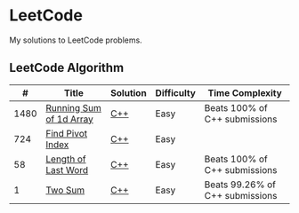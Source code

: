 # LeetCode

My solutions to LeetCode problems.

## LeetCode Algorithm


| # | Title | Solution | Difficulty | Time Complexity |
|---| ----- | -------- | ---------- | --------------- |
|1480|[Running Sum of 1d Array](https://leetcode.com/problems/running-sum-of-1d-array/) | [C++](https://github.com/DanSaada/LeetCode/blob/main/Algorithms/RunningSumOf1DArray.cpp)|Easy| Beats 100% of C++ submissions |
|724|[Find Pivot Index](https://leetcode.com/problems/find-pivot-index/) | [C++](https://github.com/DanSaada/LeetCode/blob/main/Algorithms/FindPivotIndex.cpp)|Easy| |
|58|[Length of Last Word](https://leetcode.com/problems/length-of-last-word/description/) | [C++](https://github.com/DanSaada/LeetCode/blob/main/Algorithms/LengthOfLastWord.cpp)|Easy| Beats 100% of C++ submissions |
|1|[Two Sum](https://leetcode.com/problems/two-sum/description/) | [C++](https://github.com/DanSaada/LeetCode/blob/main/Algorithms/TwoSum.cpp)|Easy| Beats 99.26% of C++ submissions |



